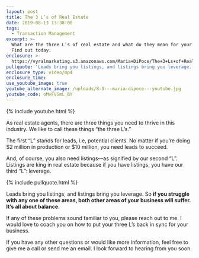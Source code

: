 ```yaml
---
layout: post
title: The 3 L’s of Real Estate
date: 2019-08-13 13:38:00
tags:
  - Transaction Management
excerpt: >-
  What are the three L’s of real estate and what do they mean for your success?
  Find out today.
enclosure: >-
  https://vyralmarketing.s3.amazonaws.com/Maria+DiPoce/The+3+Ls+of+Real+Estate.mp4
pullquote: 'Leads bring you listings, and listings bring you leverage.'
enclosure_type: video/mp4
enclosure_time:
use_youtube_image: true
youtube_alternate_image: /uploads/8-9---maria-dipoce---youtube.jpg
youtube_code: oMvFVSmL_BY
---
```


{% include youtube.html %}

As real estate agents, there are three things you need to thrive in this industry. We like to call these things “the three L’s.”

The first “L” stands for leads, i.e, potential clients. No matter if you’re doing $2 million in production or $10 million, you need leads to succeed.&nbsp;

And, of course, you also need listings—as signified by our second “L”. Listings are king in real estate because if you have listings, you have our third “L”: leverage.&nbsp;

{% include pullquote.html %}

Leads bring you listings, and listings bring you leverage. So **if you struggle with any one of these areas, both other areas of your business will suffer. It’s all about balance.&nbsp;**

If any of these problems sound familiar to you, please reach out to me. I would love to coach you on how to put your three L’s back in sync for your business.

If you have any other questions or would like more information, feel free to give me a call or send me an email. I look forward to hearing from you soon.